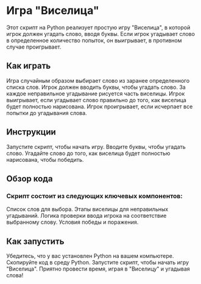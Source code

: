 # Игра "Виселица"
Этот скрипт на Python реализует простую игру "Виселица", в которой игрок должен угадать слово, вводя буквы. Если игрок угадывает слово в определенное количество попыток, он выигрывает, в противном случае проигрывает.

## Как играть
Игра случайным образом выбирает слово из заранее определенного списка слов.
Игрок должен вводить буквы, чтобы угадать слово.
За каждое неправильное угадывание рисуется часть виселицы.
Игрок выигрывает, если угадывает слово правильно до того, как виселица будет полностью нарисована.
Игрок проигрывает, если исчерпает все попытки до угадывания слова.

## Инструкции
Запустите скрипт, чтобы начать игру.
Вводите буквы, чтобы угадать слово.
Угадайте слово до того, как виселица будет полностью нарисована, чтобы победить.
## Обзор кода
### Скрипт состоит из следующих ключевых компонентов:
Список слов для выбора.
Этапы виселицы для неправильных угадываний.
Логика проверки ввода игрока на соответствие выбранному слову.
Условия победы и поражения.

## Как запустить
Убедитесь, что у вас установлен Python на вашем компьютере.
Скопируйте код в среду Python.
Запустите скрипт, чтобы начать игру "Виселица".
Приятно провести время, играя в "Виселицу" и угадывая слова!
